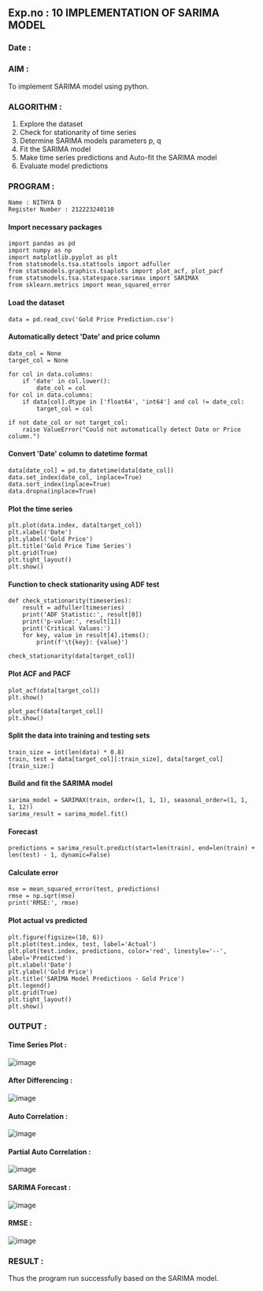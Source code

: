 ## Exp.no : 10 IMPLEMENTATION OF SARIMA MODEL
### Date : 

### AIM :
To implement SARIMA model using python.

### ALGORITHM :
1. Explore the dataset
2. Check for stationarity of time series
3. Determine SARIMA models parameters p, q
4. Fit the SARIMA model
5. Make time series predictions and Auto-fit the SARIMA model
6. Evaluate model predictions

### PROGRAM :
```
Name : NITHYA D
Register Number : 212223240110
```
#### Import necessary packages
```
import pandas as pd
import numpy as np
import matplotlib.pyplot as plt
from statsmodels.tsa.stattools import adfuller
from statsmodels.graphics.tsaplots import plot_acf, plot_pacf
from statsmodels.tsa.statespace.sarimax import SARIMAX
from sklearn.metrics import mean_squared_error
```
#### Load the dataset
```
data = pd.read_csv('Gold Price Prediction.csv')
```
#### Automatically detect 'Date' and price column
```
date_col = None
target_col = None

for col in data.columns:
    if 'date' in col.lower():
        date_col = col
for col in data.columns:
    if data[col].dtype in ['float64', 'int64'] and col != date_col:
        target_col = col

if not date_col or not target_col:
    raise ValueError("Could not automatically detect Date or Price column.")
```
#### Convert 'Date' column to datetime format
```
data[date_col] = pd.to_datetime(data[date_col])
data.set_index(date_col, inplace=True)
data.sort_index(inplace=True)
data.dropna(inplace=True)
```
#### Plot the time series
```
plt.plot(data.index, data[target_col])
plt.xlabel('Date')
plt.ylabel('Gold Price')
plt.title('Gold Price Time Series')
plt.grid(True)
plt.tight_layout()
plt.show()
```
#### Function to check stationarity using ADF test
```
def check_stationarity(timeseries):
    result = adfuller(timeseries)
    print('ADF Statistic:', result[0])
    print('p-value:', result[1])
    print('Critical Values:')
    for key, value in result[4].items():
        print(f'\t{key}: {value}')

check_stationarity(data[target_col])
```
#### Plot ACF and PACF
```
plot_acf(data[target_col])
plt.show()

plot_pacf(data[target_col])
plt.show()
```
#### Split the data into training and testing sets
```
train_size = int(len(data) * 0.8)
train, test = data[target_col][:train_size], data[target_col][train_size:]
```
#### Build and fit the SARIMA model
```
sarima_model = SARIMAX(train, order=(1, 1, 1), seasonal_order=(1, 1, 1, 12))
sarima_result = sarima_model.fit()
```
#### Forecast
```
predictions = sarima_result.predict(start=len(train), end=len(train) + len(test) - 1, dynamic=False)
```
#### Calculate error
```
mse = mean_squared_error(test, predictions)
rmse = np.sqrt(mse)
print('RMSE:', rmse)
```
#### Plot actual vs predicted
```
plt.figure(figsize=(10, 6))
plt.plot(test.index, test, label='Actual')
plt.plot(test.index, predictions, color='red', linestyle='--', label='Predicted')
plt.xlabel('Date')
plt.ylabel('Gold Price')
plt.title('SARIMA Model Predictions - Gold Price')
plt.legend()
plt.grid(True)
plt.tight_layout()
plt.show()
```
### OUTPUT :
#### Time Series Plot :
![image](https://github.com/user-attachments/assets/3b986672-d3e6-41a6-84b3-3017446d1e9f)

#### After Differencing :
![image](https://github.com/user-attachments/assets/180f9d3a-41ae-4ff5-bc15-ad71818ae8a5)

#### Auto Correlation :
![image](https://github.com/user-attachments/assets/d7fbe699-9072-444d-a615-0641e17f14da)

#### Partial Auto Correlation :
![image](https://github.com/user-attachments/assets/82d22910-76b8-4277-91d5-9f9cd2e99be6)

#### SARIMA Forecast :
![image](https://github.com/user-attachments/assets/b6620a10-a31a-47f0-bd8d-3ee98b9b5e89)

#### RMSE :
![image](https://github.com/user-attachments/assets/eb40f459-0dd0-489f-9c42-a242abc6b159)

### RESULT :
Thus the program run successfully based on the SARIMA model.
